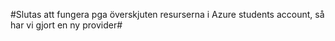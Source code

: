 #Slutas att fungera pga överskjuten resurserna i Azure students account, så har vi gjort en ny provider#
